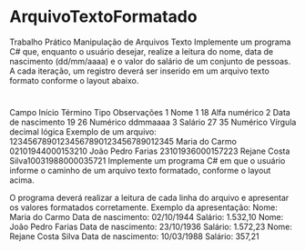 # ArquivoTextoFormatado
Trabalho Prático
Manipulação de Arquivos Texto
Implemente um programa C# que, enquanto o usuário desejar, realize a leitura do nome, data
de nascimento (dd/mm/aaaa) e o valor do salário de um conjunto de pessoas. A cada iteração,
um registro deverá ser inserido em um arquivo texto formato conforme o layout abaixo.
#
Campo Início Término Tipo Observações
  1 Nome 1 18 Alfa numérico
  2 Data de nascimento 19 26 Numérico ddmmaaaa
  3 Salário 27 35 Numérico Vírgula decimal lógica
Exemplo de um arquivo:
12345678901234567890123456789012345
Maria do Carmo 02101944000153210
João Pedro Farias 23101936000157223
Rejane Costa Silva10031988000035721
Implemente um programa C# em que o usuário informe o caminho de um arquivo texto
formatado, conforme o layout acima.

O programa deverá realizar a leitura de cada linha do arquivo e apresentar os valores
formatados corretamente.
Exemplo da apresentação:
Nome: Maria do Carmo
Data de nascimento: 02/10/1944
Salário: 1.532,10
Nome: João Pedro Farias
Data de nascimento: 23/10/1936
Salário: 1.572,23
Nome: Rejane Costa Silva
Data de nascimento: 10/03/1988
Salário: 357,21
